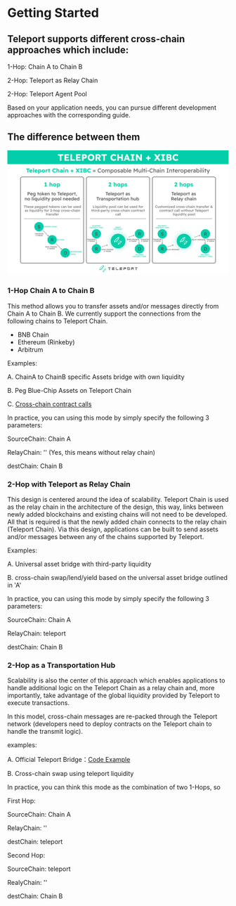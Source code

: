 # Getting Started

## Teleport supports different cross-chain approaches which include:

1-Hop: Chain A to Chain B

2-Hop: Teleport as Relay Chain

2-Hop: Teleport Agent Pool

Based on your application needs, you can pursue different development approaches with the corresponding guide.

## The difference between them 

![Difference](./3types.jpg)

### 1-Hop Chain A to Chain B

This method allows you to transfer assets and/or messages directly from Chain A to Chain B. We currently support the connections from the following chains to Teleport Chain.

- BNB Chain
- Ethereum (Rinkeby)
- Arbitrum

Examples:

A. ChainA to ChainB specific Assets bridge with own liquidity

B. Peg Blue-Chip Assets on Teleport Chain

C. [Cross-chain contract calls](./../Code-Examples/1.1-HopPingPong.md)

In practice, you can using this mode by simply specify the following 3 parameters:

SourceChain: Chain A

RelayChain:  ''     (Yes, this means without relay chain)

destChain: Chain B

### 2-Hop with Teleport as Relay Chain

This design is centered around the idea of scalability. Teleport Chain is used as the relay chain in the architecture of the design, this way, links between newly added blockchains and existing chains will not need to be developed.  All that is required is that the newly added chain connects to the relay chain (Teleport Chain). Via this design, applications can be built to send assets and/or messages between any of the chains supported by Teleport.

Examples:

A. Universal asset bridge with third-party liquidity

B. cross-chain swap/lend/yield based on the universal asset bridge outlined in 'A'

In practice, you can using this mode by simply specify the following 3 parameters:

SourceChain: Chain A

RelayChain: teleport

destChain: Chain B

### 2-Hop as a Transportation Hub

Scalability is also the center of this approach which enables applications to handle additional logic on the Teleport Chain as a relay chain and, more importantly, take advantage of the global liquidity provided by Teleport to execute transactions. 

In this model, cross-chain messages are re-packed through the Teleport network (developers need to deploy contracts on the Teleport chain to handle the transmit logic).

examples:

A. Official Teleport Bridge：[Code Example](../Code-Examples/4.2-HopAgent(Official-Bridge).md)

B. Cross-chain swap using teleport liquidity

In practice, you can think this mode as the combination of two 1-Hops, so 

First Hop:

SourceChain: Chain A

RelayChain: ''

destChain: teleport

Second Hop:

SourceChain: teleport

RealyChain: ''

destChain: Chain B